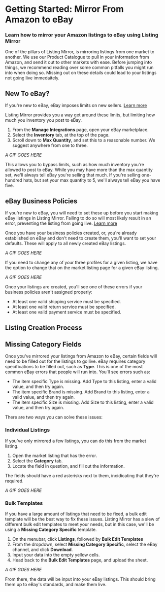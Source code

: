 # Getting Started: Mirror From Amazon to eBay
### Learn how to mirror your Amazon listings to eBay using Listing Mirror

One of the pillars of Listing Mirror, is mirroring listings from one market to another. We use our Product Catalogue to pull in your information from Amazon, and send it out to other markets with ease. Before jumping into things, we recommend reading over some common pitfalls you might run into when doing so. Missing out on these details could lead to your listings not going live immedaitely. 

## New To eBay? 
If you're new to eBay, eBay imposes limits on new sellers. [Learn more](https://www.ebay.com/help/selling/listings/selling-limits?id=4107)

Listing Mirror provides you a way get around these limits, but limiting how much you inventory you post to eBay.

1. From the **Manage Integrations** page, open your eBay marketplace.
2. Select the **Inventory** tab, at the top of the page.
3. Scroll down to **Max Quantity**, and set this to a reasonable number. We suggest anywhere from one to three.

*A GIF GOES HERE*

This allows you to bypass limits, such as how much inventory you're allowed to post to eBay. While you may have more than the max quantity set, we'll always tell eBay you're selling that much. If you're selling one-hundred hats, but set your max quantity to 5, we'll always tell eBay you have five. 

## eBay Business Policies
If you're new to eBay, you will need to set these up before you start making eBay listings in Listing Mirror. Failing to do so will most likely result in an error, preventing the listing from going live. [Learn more](https://www.ebay.com/help/policies/business-policy/business-policies?id=4212)

Once you have your business policies created, or, you're already established on eBay and don't need to create them, you'll want to set your defaults. These will apply to all newly created eBay listings. 

*A GIF GOES HERE*

If you need to change any of your three profiles for a given listing, we have the option to change that on the market listing page for a given eBay listing. 

*A GIF GOES HERE*

Once your listings are created, you'll see one of these errors if your business policies aren't assigned properly: 

- At least one valid shipping service must be specified.
- At least one valid return service must be specified.
- At least one valid payment service must be specified.

## Listing Creation Process



## Missing Category Fields
Once you've mirrored your listings from Amazon to eBay, certain fields will need to be filled out for the listings to go live. eBay requires category specifications to be filled out, such as **Type**. This is one of the most common eBay errors that people will run into. You'll see errors such as:

- The item specific Type is missing. Add Type to this listing, enter a valid value, and then try again.
- The item specific Brand is missing. Add Brand to this listing, enter a valid value, and then try again.
- The item specific Size is missing. Add Size to this listing, enter a valid value, and then try again.

There are two ways you can solve these issues:

### Individual Listings
If you've only mirrored a few listings, you can do this from the market listing. 

1. Open the market listing that has the error. 
2. Select the **Category** tab.
3. Locate the field in question, and fill out the information.

The fields should have a red asterisks next to them, incidicating that they're required. 

*A GIF GOES HERE*

### Bulk Templates
If you have a large amount of listings that need to be fixed, a bulk edit template will be the best way to fix these issues. Listing Mirror has a slew of different bulk edit templates to meet your needs, but in this case, we'll be using a **Missing Category Specific** template.

1. On the menubar, click **Listings**, followed by **Bulk Edit Templates**
2. From the dropdown, select **Missing Category Specific**, select the eBay channel, and click **Download**.
3. Input your data into the empty yellow cells. 
4. Head back to the **Bulk Edit Templates** page, and upload the sheet.

*A GIF GOES HERE*

From there, the data will be input into your eBay listings. This should bring them up to eBay's standards, and make them live. 